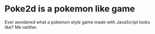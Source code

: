 # Poke2d is a pokemon like game
Ever wondered what a pokemon style game made with JavaScript looks like? Me neither.
